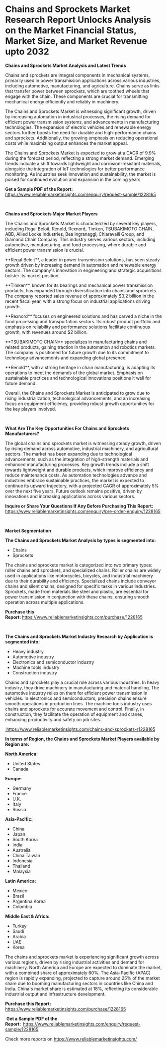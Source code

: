 <p><h1>Chains and Sprockets Market Research Report Unlocks Analysis on the Market Financial Status, Market Size, and Market Revenue upto 2032</h1></p><p><strong>Chains and Sprockets Market Analysis and Latest Trends</strong></p>
<p><p>Chains and sprockets are integral components in mechanical systems, primarily used in power transmission applications across various industries, including automotive, manufacturing, and agriculture. Chains serve as links that transfer power between sprockets, which are toothed wheels that engage with the chain. These components are crucial for transmitting mechanical energy efficiently and reliably in machinery.</p><p>The Chains and Sprockets Market is witnessing significant growth, driven by increasing automation in industrial processes, the rising demand for efficient power transmission systems, and advancements in manufacturing technologies. The expansion of electric vehicles and renewable energy sectors further boosts the need for durable and high-performance chains and sprockets. Additionally, the growing emphasis on reducing operational costs while maximizing output enhances the market appeal.</p><p>The Chains and Sprockets Market is expected to grow at a CAGR of 9.9% during the forecast period, reflecting a strong market demand. Emerging trends indicate a shift towards lightweight and corrosion-resistant materials, alongside the integration of IoT technologies for better performance monitoring. As industries seek innovation and sustainability, the market is poised for continued evolution and expansion in the coming years.</p></p>
<p><strong>Get a Sample PDF of the Report:&nbsp;</strong> <a href="https://www.reliablemarketinsights.com/enquiry/request-sample/1228165?utm_campaign=2240&utm_medium=2&utm_source=Github&utm_content=ia&utm_term=09042025&utm_id=chains-and-sprockets">https://www.reliablemarketinsights.com/enquiry/request-sample/1228165</a></p>
<p>&nbsp;</p>
<p><strong>Chains and Sprockets Major Market Players</strong></p>
<p><p>The Chains and Sprockets Market is characterized by several key players, including Regal Beloit, Renold, Rexnord, Timken, TSUBAKIMOTO CHAIN, ABB, Allied Locke Industries, Bea Ingranaggi, Chiaravalli Group, and Diamond Chain Company. This industry serves various sectors, including automotive, manufacturing, and food processing, where durable and efficient power transmission is crucial.</p><p>**Regal Beloit**, a leader in power transmission solutions, has seen steady growth driven by increasing demand in automation and renewable energy sectors. The company's innovation in engineering and strategic acquisitions bolster its market position.</p><p>**Timken**, known for its bearings and mechanical power transmission products, has expanded through diversification into chains and sprockets. The company reported sales revenue of approximately $3.2 billion in the recent fiscal year, with a strong focus on industrial applications driving growth.</p><p>**Rexnord** focuses on engineered solutions and has carved a niche in the food processing and transportation sectors. Its robust product portfolio and emphasis on reliability and performance solutions facilitate continuous growth, with revenues around $2 billion.</p><p>**TSUBAKIMOTO CHAIN** specializes in manufacturing chains and related products, gaining traction in the automation and robotics markets. The company is positioned for future growth due to its commitment to technology advancements and expanding global presence.</p><p>**Renold**, with a strong heritage in chain manufacturing, is adapting its operations to meet the demands of the global market. Emphasis on sustainable practices and technological innovations positions it well for future demand.</p><p>Overall, the Chains and Sprockets Market is anticipated to grow due to rising industrialization, technological advancements, and an increasing focus on equipment efficiency, providing robust growth opportunities for the key players involved.</p></p>
<p>&nbsp;</p>
<p><strong>What Are The Key Opportunities For Chains and Sprockets Manufacturers?</strong></p>
<p><p>The global chains and sprockets market is witnessing steady growth, driven by rising demand across automotive, industrial machinery, and agricultural sectors. The market has been expanding due to technological advancements, such as the integration of high-strength materials and enhanced manufacturing processes. Key growth trends include a shift towards lightweight and durable products, which improve efficiency and reduce maintenance costs. As automation technologies advance and industries embrace sustainable practices, the market is expected to continue its upward trajectory, with a projected CAGR of approximately 5% over the next five years. Future outlook remains positive, driven by innovations and increasing applications across various sectors.</p></p>
<p><strong>Inquire or Share Your Questions If Any Before Purchasing This Report:</strong> <a href="https://www.reliablemarketinsights.com/enquiry/pre-order-enquiry/1228165?utm_campaign=2240&utm_medium=2&utm_source=Github&utm_content=ia&utm_term=09042025&utm_id=chains-and-sprockets">https://www.reliablemarketinsights.com/enquiry/pre-order-enquiry/1228165</a></p>
<p>&nbsp;</p>
<p><strong>Market Segmentation</strong></p>
<p><strong>The Chains and Sprockets Market Analysis by types is segmented into:</strong></p>
<p><ul><li>Chains</li><li>Sprockets</li></ul></p>
<p><p>The chains and sprockets market is categorized into two primary types: roller chains and sprockets, and specialized chains. Roller chains are widely used in applications like motorcycles, bicycles, and industrial machinery due to their durability and efficiency. Specialized chains include conveyor chains and silent chains, designed for specific tasks in various industries. Sprockets, made from materials like steel and plastic, are essential for power transmission in conjunction with these chains, ensuring smooth operation across multiple applications.</p></p>
<p><strong>Purchase this Report:&nbsp;</strong><a href="https://www.reliablemarketinsights.com/purchase/1228165?utm_campaign=2240&utm_medium=2&utm_source=Github&utm_content=ia&utm_term=09042025&utm_id=chains-and-sprockets">https://www.reliablemarketinsights.com/purchase/1228165</a></p>
<p>&nbsp;</p>
<p><strong>The Chains and Sprockets Market Industry Research by Application is segmented into:</strong></p>
<p><ul><li>Heavy industry</li><li>Automotive industry</li><li>Electronics and semiconductor industry</li><li>Machine tools industry</li><li>Construction industry</li></ul></p>
<p><p>Chains and sprockets play a crucial role across various industries. In heavy industry, they drive machinery in manufacturing and material handling. The automotive industry relies on them for efficient power transmission in vehicles. In electronics and semiconductors, precision chains ensure smooth operations in production lines. The machine tools industry uses chains and sprockets for accurate movement and control. Finally, in construction, they facilitate the operation of equipment and cranes, enhancing productivity and safety on job sites.</p></p>
<p><a href="https://www.reliablemarketinsights.com/chains-and-sprockets-r1228165?utm_campaign=2240&utm_medium=2&utm_source=Github&utm_content=ia&utm_term=09042025&utm_id=chains-and-sprockets">&nbsp;https://www.reliablemarketinsights.com/chains-and-sprockets-r1228165</a></p>
<p><strong>In terms of Region, the Chains and Sprockets Market Players available by Region are:</strong></p>
<p>
    <p> <strong> North America: </strong>
        <ul>
            <li>United States</li>
            <li>Canada</li>
        </ul>
        </p> 
    <p> <strong> Europe: </strong>
        <ul>
            <li>Germany</li>
            <li>France</li>
            <li>U.K.</li>
            <li>Italy</li>
            <li>Russia</li>
        </ul>
        </p> 
    <p> <strong> Asia-Pacific: </strong>
        <ul>
            <li>China</li>
            <li>Japan</li>
            <li>South Korea</li>
            <li>India</li>
            <li>Australia</li>
            <li>China Taiwan</li>
            <li>Indonesia</li>
            <li>Thailand</li>
            <li>Malaysia</li>
        </ul>
        </p> 
    <p> <strong> Latin America: </strong>
        <ul>
            <li>Mexico</li>
            <li>Brazil</li>
            <li>Argentina Korea</li>
            <li>Colombia</li>
        </ul>
        </p> 
    <p> <strong> Middle East & Africa: </strong>
        <ul>
            <li>Turkey</li>
            <li>Saudi</li>
            <li>Arabia</li>
            <li>UAE</li>
            <li>Korea</li>
        </ul>
    </p>
    </p>
<p><p>The chains and sprockets market is experiencing significant growth across various regions, driven by rising industrial activities and demand for machinery. North America and Europe are expected to dominate the market, with a combined share of approximately 60%. The Asia-Pacific (APAC) region is rapidly expanding, projected to capture around 25% of the market share due to booming manufacturing sectors in countries like China and India. China's market share is estimated at 18%, reflecting its considerable industrial output and infrastructure development.</p></p>
<p><strong>Purchase this Report: </strong><a href="https://www.reliablemarketinsights.com/purchase/1228165?utm_campaign=2240&utm_medium=2&utm_source=Github&utm_content=ia&utm_term=09042025&utm_id=chains-and-sprockets">https://www.reliablemarketinsights.com/purchase/1228165</a></p>
<p>&nbsp;<strong>Get a Sample PDF of the Report:&nbsp;&nbsp;</strong><a href="https://www.reliablemarketinsights.com/enquiry/request-sample/1228165?utm_campaign=2240&utm_medium=2&utm_source=Github&utm_content=ia&utm_term=09042025&utm_id=chains-and-sprockets">https://www.reliablemarketinsights.com/enquiry/request-sample/1228165</a></p>
<p><strong></strong></p>
<p>Check more reports on <a href="https://www.reliablemarketinsights.com/?utm_campaign=2240&utm_medium=2&utm_source=Github&utm_content=ia&utm_term=09042025&utm_id=chains-and-sprockets">https://www.reliablemarketinsights.com/</a></p>